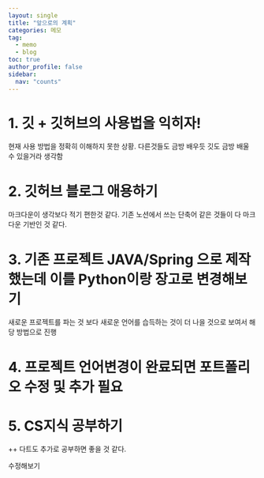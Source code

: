 ```yaml
---
layout: single
title: "앞으로의 계획"
categories: 메모
tag:
  - memo
  - blog
toc: true
author_profile: false
sidebar:
  nav: "counts"
---
```


# 1. 깃 + 깃허브의 사용법을 익히자!
현재 사용 방법을 정확히 이해하지 못한 상황. 다른것들도 금방 배우듯 깃도 금방 배울 수 있을거라 생각함

# 2. 깃허브 블로그 애용하기
마크다운이 생각보다 적기 편한것 같다. 기존 노션에서 쓰는 단축어 같은 것들이 다 마크다운 기반인 것 같다.

# 3. 기존 프로젝트 JAVA/Spring 으로 제작했는데 이를 Python이랑 장고로 변경해보기
새로운 프로젝트를 파는 것 보다 새로운 언어를 습득하는 것이 더 나을 것으로 보여서 해당 방법으로 진행

# 4. 프로젝트 언어변경이 완료되면 포트폴리오 수정 및 추가 필요

# 5. CS지식 공부하기

++ 다트도 추가로 공부하면 좋을 것 같다.

수정해보기